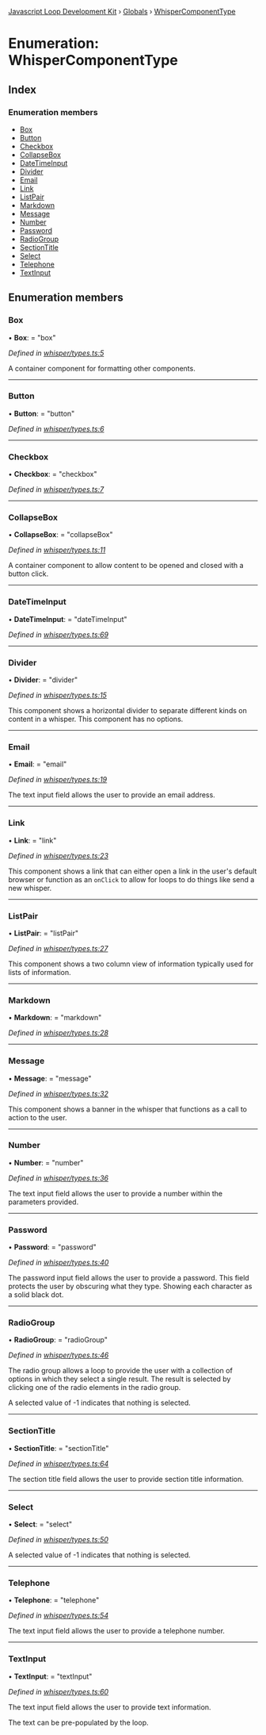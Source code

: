 [Javascript Loop Development Kit](../README.md) › [Globals](../globals.md) › [WhisperComponentType](whispercomponenttype.md)

# Enumeration: WhisperComponentType

## Index

### Enumeration members

* [Box](whispercomponenttype.md#box)
* [Button](whispercomponenttype.md#button)
* [Checkbox](whispercomponenttype.md#checkbox)
* [CollapseBox](whispercomponenttype.md#collapsebox)
* [DateTimeInput](whispercomponenttype.md#datetimeinput)
* [Divider](whispercomponenttype.md#divider)
* [Email](whispercomponenttype.md#email)
* [Link](whispercomponenttype.md#link)
* [ListPair](whispercomponenttype.md#listpair)
* [Markdown](whispercomponenttype.md#markdown)
* [Message](whispercomponenttype.md#message)
* [Number](whispercomponenttype.md#number)
* [Password](whispercomponenttype.md#password)
* [RadioGroup](whispercomponenttype.md#radiogroup)
* [SectionTitle](whispercomponenttype.md#sectiontitle)
* [Select](whispercomponenttype.md#select)
* [Telephone](whispercomponenttype.md#telephone)
* [TextInput](whispercomponenttype.md#textinput)

## Enumeration members

###  Box

• **Box**: = "box"

*Defined in [whisper/types.ts:5](https://github.com/open-olive/loop-development-kit/blob/ba5f0aac/ldk/javascript/src/whisper/types.ts#L5)*

A container component for formatting other components.

___

###  Button

• **Button**: = "button"

*Defined in [whisper/types.ts:6](https://github.com/open-olive/loop-development-kit/blob/ba5f0aac/ldk/javascript/src/whisper/types.ts#L6)*

___

###  Checkbox

• **Checkbox**: = "checkbox"

*Defined in [whisper/types.ts:7](https://github.com/open-olive/loop-development-kit/blob/ba5f0aac/ldk/javascript/src/whisper/types.ts#L7)*

___

###  CollapseBox

• **CollapseBox**: = "collapseBox"

*Defined in [whisper/types.ts:11](https://github.com/open-olive/loop-development-kit/blob/ba5f0aac/ldk/javascript/src/whisper/types.ts#L11)*

A container component to allow content to be opened and closed with a button click.

___

###  DateTimeInput

• **DateTimeInput**: = "dateTimeInput"

*Defined in [whisper/types.ts:69](https://github.com/open-olive/loop-development-kit/blob/ba5f0aac/ldk/javascript/src/whisper/types.ts#L69)*

___

###  Divider

• **Divider**: = "divider"

*Defined in [whisper/types.ts:15](https://github.com/open-olive/loop-development-kit/blob/ba5f0aac/ldk/javascript/src/whisper/types.ts#L15)*

This component shows a horizontal divider to separate different kinds on content in a whisper. This component has no options.

___

###  Email

• **Email**: = "email"

*Defined in [whisper/types.ts:19](https://github.com/open-olive/loop-development-kit/blob/ba5f0aac/ldk/javascript/src/whisper/types.ts#L19)*

The text input field allows the user to provide an email address.

___

###  Link

• **Link**: = "link"

*Defined in [whisper/types.ts:23](https://github.com/open-olive/loop-development-kit/blob/ba5f0aac/ldk/javascript/src/whisper/types.ts#L23)*

This component shows a link that can either open a link in the user's default browser or function as an `onClick` to allow for loops to do things like send a new whisper.

___

###  ListPair

• **ListPair**: = "listPair"

*Defined in [whisper/types.ts:27](https://github.com/open-olive/loop-development-kit/blob/ba5f0aac/ldk/javascript/src/whisper/types.ts#L27)*

This component shows a two column view of information typically used for lists of information.

___

###  Markdown

• **Markdown**: = "markdown"

*Defined in [whisper/types.ts:28](https://github.com/open-olive/loop-development-kit/blob/ba5f0aac/ldk/javascript/src/whisper/types.ts#L28)*

___

###  Message

• **Message**: = "message"

*Defined in [whisper/types.ts:32](https://github.com/open-olive/loop-development-kit/blob/ba5f0aac/ldk/javascript/src/whisper/types.ts#L32)*

This component shows a banner in the whisper that functions as a call to action to the user.

___

###  Number

• **Number**: = "number"

*Defined in [whisper/types.ts:36](https://github.com/open-olive/loop-development-kit/blob/ba5f0aac/ldk/javascript/src/whisper/types.ts#L36)*

The text input field allows the user to provide a number within the parameters provided.

___

###  Password

• **Password**: = "password"

*Defined in [whisper/types.ts:40](https://github.com/open-olive/loop-development-kit/blob/ba5f0aac/ldk/javascript/src/whisper/types.ts#L40)*

The password input field allows the user to provide a password. This field protects the user by obscuring what they type. Showing each character as a solid black dot.

___

###  RadioGroup

• **RadioGroup**: = "radioGroup"

*Defined in [whisper/types.ts:46](https://github.com/open-olive/loop-development-kit/blob/ba5f0aac/ldk/javascript/src/whisper/types.ts#L46)*

The radio group allows a loop to provide the user with a collection of options in which they select a single result. The result is selected by clicking one of the radio elements in the radio group.

A selected value of -1 indicates that nothing is selected.

___

###  SectionTitle

• **SectionTitle**: = "sectionTitle"

*Defined in [whisper/types.ts:64](https://github.com/open-olive/loop-development-kit/blob/ba5f0aac/ldk/javascript/src/whisper/types.ts#L64)*

The section title field allows the user to provide section title information.

___

###  Select

• **Select**: = "select"

*Defined in [whisper/types.ts:50](https://github.com/open-olive/loop-development-kit/blob/ba5f0aac/ldk/javascript/src/whisper/types.ts#L50)*

A selected value of -1 indicates that nothing is selected.

___

###  Telephone

• **Telephone**: = "telephone"

*Defined in [whisper/types.ts:54](https://github.com/open-olive/loop-development-kit/blob/ba5f0aac/ldk/javascript/src/whisper/types.ts#L54)*

The text input field allows the user to provide a telephone number.

___

###  TextInput

• **TextInput**: = "textInput"

*Defined in [whisper/types.ts:60](https://github.com/open-olive/loop-development-kit/blob/ba5f0aac/ldk/javascript/src/whisper/types.ts#L60)*

The text input field allows the user to provide text information.

The text can be pre-populated by the loop.

